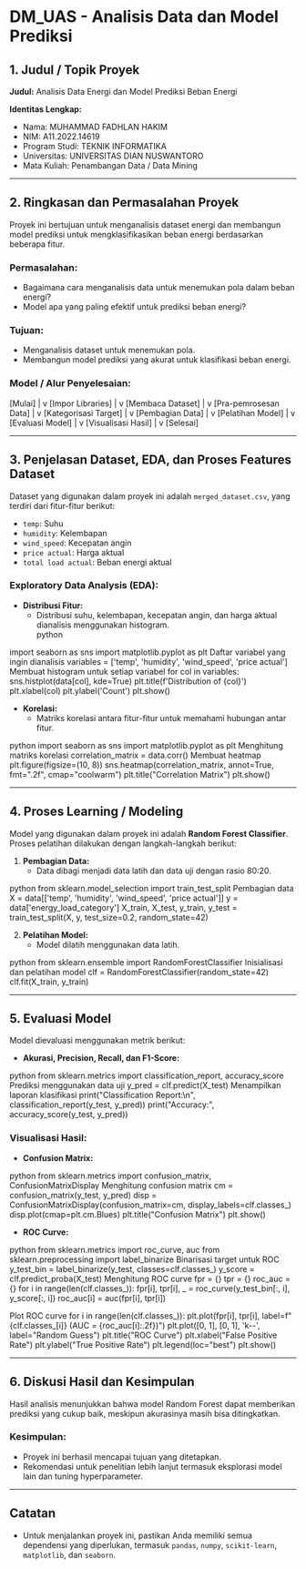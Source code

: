 # DM_UAS - Analisis Data dan Model Prediksi  
  
## 1. Judul / Topik Proyek  
**Judul:** Analisis Data Energi dan Model Prediksi Beban Energi  
  
**Identitas Lengkap:**  
- Nama: MUHAMMAD FADHLAN HAKIM  
- NIM: A11.2022.14619  
- Program Studi: TEKNIK INFORMATIKA  
- Universitas: UNIVERSITAS DIAN NUSWANTORO  
- Mata Kuliah: Penambangan Data / Data Mining  
  
---  
  
## 2. Ringkasan dan Permasalahan Proyek  
Proyek ini bertujuan untuk menganalisis dataset energi dan membangun model prediksi untuk mengklasifikasikan beban energi berdasarkan beberapa fitur.  
  
### Permasalahan:  
- Bagaimana cara menganalisis data untuk menemukan pola dalam beban energi?  
- Model apa yang paling efektif untuk prediksi beban energi?  
  
### Tujuan:  
- Menganalisis dataset untuk menemukan pola.  
- Membangun model prediksi yang akurat untuk klasifikasi beban energi.  
  
### Model / Alur Penyelesaian:  
[Mulai]
|
v
[Impor Libraries]
|
v
[Membaca Dataset]
|
v
[Pra-pemrosesan Data]
|
v
[Kategorisasi Target]
|
v
[Pembagian Data]
|
v
[Pelatihan Model]
|
v
[Evaluasi Model]
|
v
[Visualisasi Hasil]
|
v
[Selesai]

---  
  
## 3. Penjelasan Dataset, EDA, dan Proses Features Dataset  
Dataset yang digunakan dalam proyek ini adalah `merged_dataset.csv`, yang terdiri dari fitur-fitur berikut:  
- `temp`: Suhu  
- `humidity`: Kelembapan  
- `wind_speed`: Kecepatan angin  
- `price actual`: Harga aktual  
- `total load actual`: Beban energi aktual  
  
### Exploratory Data Analysis (EDA):  
- **Distribusi Fitur:**  
  - Distribusi suhu, kelembapan, kecepatan angin, dan harga aktual dianalisis menggunakan histogram.  
  python

import seaborn as sns
import matplotlib.pyplot as plt
Daftar variabel yang ingin dianalisis
variables = ['temp', 'humidity', 'wind_speed', 'price actual']
Membuat histogram untuk setiap variabel
for col in variables:
sns.histplot(data[col], kde=True)
plt.title(f'Distribution of {col}')
plt.xlabel(col)
plt.ylabel('Count')
plt.show()

  
- **Korelasi:**  
  - Matriks korelasi antara fitur-fitur untuk memahami hubungan antar fitur.  
  
python
import seaborn as sns
import matplotlib.pyplot as plt
Menghitung matriks korelasi
correlation_matrix = data.corr()
Membuat heatmap
plt.figure(figsize=(10, 8))
sns.heatmap(correlation_matrix, annot=True, fmt=".2f", cmap="coolwarm")
plt.title("Correlation Matrix")
plt.show()

---  
  
## 4. Proses Learning / Modeling  
Model yang digunakan dalam proyek ini adalah **Random Forest Classifier**. Proses pelatihan dilakukan dengan langkah-langkah berikut:  
  
1. **Pembagian Data:**  
   - Data dibagi menjadi data latih dan data uji dengan rasio 80:20.  
  
python
from sklearn.model_selection import train_test_split
Pembagian data
X = data[['temp', 'humidity', 'wind_speed', 'price actual']]
y = data['energy_load_category']
X_train, X_test, y_train, y_test = train_test_split(X, y, test_size=0.2, random_state=42)
  
2. **Pelatihan Model:**  
   - Model dilatih menggunakan data latih.  
  
python
from sklearn.ensemble import RandomForestClassifier
Inisialisasi dan pelatihan model
clf = RandomForestClassifier(random_state=42)
clf.fit(X_train, y_train)
  
---  
  
## 5. Evaluasi Model  
Model dievaluasi menggunakan metrik berikut:  
- **Akurasi, Precision, Recall, dan F1-Score:**  
  
python
from sklearn.metrics import classification_report, accuracy_score
Prediksi menggunakan data uji
y_pred = clf.predict(X_test)
Menampilkan laporan klasifikasi
print("Classification Report:\n", classification_report(y_test, y_pred))
print("Accuracy:", accuracy_score(y_test, y_pred))

### Visualisasi Hasil:  
- **Confusion Matrix:**

python
from sklearn.metrics import confusion_matrix, ConfusionMatrixDisplay
Menghitung confusion matrix
cm = confusion_matrix(y_test, y_pred)
disp = ConfusionMatrixDisplay(confusion_matrix=cm, display_labels=clf.classes_)
disp.plot(cmap=plt.cm.Blues)
plt.title("Confusion Matrix")
plt.show()

- **ROC Curve:**  

python
from sklearn.metrics import roc_curve, auc
from sklearn.preprocessing import label_binarize
Binarisasi target untuk ROC
y_test_bin = label_binarize(y_test, classes=clf.classes_)
y_score = clf.predict_proba(X_test)
Menghitung ROC curve
fpr = {}
tpr = {}
roc_auc = {}
for i in range(len(clf.classes_)):
fpr[i], tpr[i], _ = roc_curve(y_test_bin[:, i], y_score[:, i])
roc_auc[i] = auc(fpr[i], tpr[i])

Plot ROC curve
for i in range(len(clf.classes_)):
plt.plot(fpr[i], tpr[i], label=f"{clf.classes_[i]} (AUC = {roc_auc[i]:.2f})")
plt.plot([0, 1], [0, 1], 'k--', label="Random Guess")
plt.title("ROC Curve")
plt.xlabel("False Positive Rate")
plt.ylabel("True Positive Rate")
plt.legend(loc="best")
plt.show()


  
---  
  
## 6. Diskusi Hasil dan Kesimpulan  
Hasil analisis menunjukkan bahwa model Random Forest dapat memberikan prediksi yang cukup baik, meskipun akurasinya masih bisa ditingkatkan.  
  
### Kesimpulan:  
- Proyek ini berhasil mencapai tujuan yang ditetapkan.  
- Rekomendasi untuk penelitian lebih lanjut termasuk eksplorasi model lain dan tuning hyperparameter.  
  
---  
  
## Catatan  
- Untuk menjalankan proyek ini, pastikan Anda memiliki semua dependensi yang diperlukan, termasuk `pandas`, `numpy`, `scikit-learn`, `matplotlib`, dan `seaborn`.  

